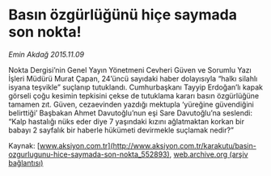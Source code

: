 # Basın özgürlüğünü hiçe saymada son nokta!

*Emin Akdağ 2015.11.09*

<div class="pNewsDetailMainContent ctx_content" itemprop="articleBody">
 <p>
  Nokta Dergisi’nin Genel Yayın Yönetmeni Cevheri Güven ve Sorumlu Yazı İşleri Müdürü Murat Çapan, 24’üncü sayıdaki haber dolayısıyla “halkı silahlı isyana teşvikle” suçlanıp tutuklandı. Cumhurbaşkanı Tayyip Erdoğan’lı kapak görseli çoğu kesimin tepkisini çekse de tutuklama kararı basın özgürlüğüne tamamen zıt. Güven, cezaevinden yazdığı mektupla ‘yüreğine güvendiğini belirttiği’ Başbakan Ahmet Davutoğlu’nun eşi Sare Davutoğlu’na seslendi: “Kalp hastalığı nüks eder diye 7 yaşındaki kızını ağlatmaktan korkan bir babayı 2 sayfalık bir haberle hükümeti devirmekle suçlamak nedir?”
 </p>
</div>


Kaynak: [www.aksiyon.com.tr](http://www.aksiyon.com.tr/karakutu/basin-ozgurlugunu-hice-saymada-son-nokta_552893), [web.archive.org (arşiv bağlantısı)](http://web.archive.org/web/20151124082605/http://www.aksiyon.com.tr/karakutu/basin-ozgurlugunu-hice-saymada-son-nokta_552893)
